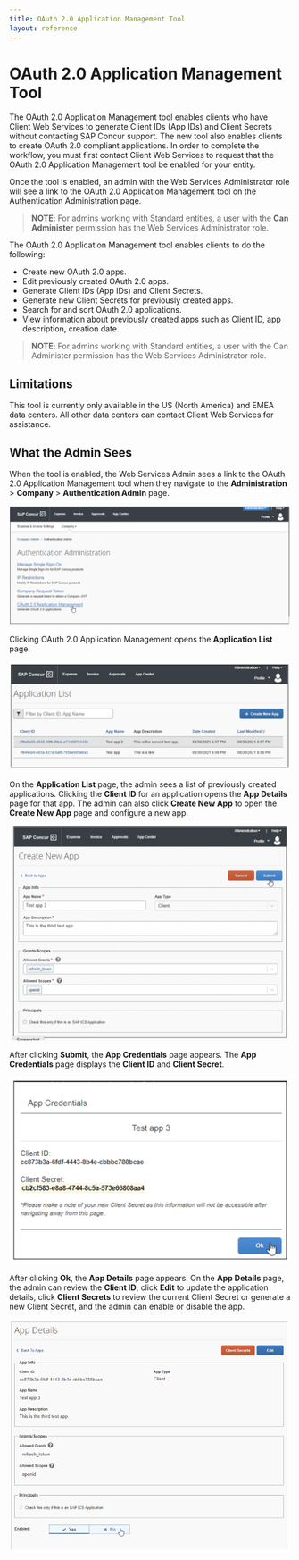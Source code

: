 ```yaml
---
title: OAuth 2.0 Application Management Tool
layout: reference
---
```


# OAuth 2.0 Application Management Tool

The OAuth 2.0 Application Management tool enables clients who have Client Web Services to generate Client IDs (App IDs) and Client Secrets without contacting SAP Concur support. The new tool also enables clients to create OAuth 2.0 compliant applications. In order to complete the workflow, you must first contact Client Web Services to request that the OAuth 2.0 Application Management tool be enabled for your entity.

Once the tool is enabled, an admin with the Web Services Administrator role will see a link to the OAuth 2.0 Application Management tool on the Authentication Administration page.

>**NOTE**: For admins working with Standard entities, a user with the **Can Administer** permission has the Web Services Administrator role.

The OAuth 2.0 Application Management tool enables clients to do the following:

* Create new OAuth 2.0 apps.
* Edit previously created OAuth 2.0 apps.
* Generate Client IDs (App IDs) and Client Secrets.
*	Generate new Client Secrets for previously created apps.
*	Search for and sort OAuth 2.0 applications.
*	View information about previously created apps such as Client ID, app description, creation date.

>**NOTE**: For admins working with Standard entities, a user with the Can Administer permission has the Web Services Administrator role.

## Limitations

This tool is currently only available in the US (North America) and EMEA data centers. All other data centers can contact Client Web Services for assistance.

## What the Admin Sees

When the tool is enabled, the Web Services Admin sees a link to the OAuth 2.0 Application Management tool when they navigate to the **Administration** > **Company** > **Authentication Admin** page.

![Product screen showing the Authentication Administration page](./tool-images/app-manage-tool-01.png)

Clicking OAuth 2.0 Application Management opens the **Application List** page.

![Product screen showing the Application List page](./tool-images/app-manage-tool-02.png)

On the **Application List** page, the admin sees a list of previously created applications. Clicking the **Client ID** for an application opens the **App Details** page for that app. The admin can also click **Create New App** to open the **Create New App** page and configure a new app.

![Product screen showing the Create New App page](./tool-images/app-manage-tool-03.png)

After clicking **Submit**, the **App Credentials** page appears. The **App Credentials** page displays the **Client ID** and **Client Secret**.

![Product screen showing the App Credentials page](./tool-images/app-manage-tool-04.png)

After clicking **Ok**, the **App Details** page appears. On the **App Details** page, the admin can review the **Client ID**, click **Edit** to update the application details, click **Client Secrets** to review the current Client Secret or generate a new Client Secret, and the admin can enable or disable the app.

![Product screen showing the App Details page](./tool-images/app-manage-tool-05.png)
